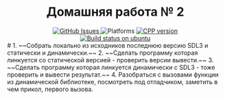 <h1 align="center">Домашняя работа № 2</h1>

<div align="center" style="text-align: center;">
  <div>
    <a href="https://github.com/geugenm/advanced-hello-world/issues">
      <img src="https://img.shields.io/github/issues-raw/geugenm/advanced-hello-world?style=for-the-badge" alt="GitHub Issues">
    </a>
       <img src="https://img.shields.io/badge/platform-linux%20-informational?style=for-the-badge&amp;logo=appveyor" alt="Platforms">    
    <a href="https://en.cppreference.com/w/cpp/23">
      <img src="https://img.shields.io/badge/cpp-23-informational?style=for-the-badge&amp;logo=cplusplus" alt="CPP version">
    </a>
  </div>
   <div>
    <a href="https://github.com/kliperCO/lesta-course/actions/workflows/ubuntu-build.yml">
        <img src="https://img.shields.io/github/actions/workflow/status/kliperCO/lesta-course/ubuntu-build.yml?logo=ubuntu&style=for-the-badge" alt="Build status on ubuntu">
    </a>
    </div>
</div>
#
1. ~~Cобрать локально из исходников последнюю версию SDL3 и статически и динамически.~~
2. ~~Cделать программу которая линкуется со статической версией - проверить версии вывести.~~
3. ~~Cделать программу которая линкуется динамически с SDL3 - тоже проверить и вывести результат.~~
4. Разобраться с вызовами функции из динамической библиотеке, посмотреть под отладчиком, заметить в чем прикол, первого вызова.